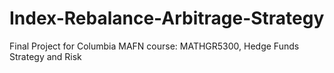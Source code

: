 # Index-Rebalance-Arbitrage-Strategy
Final Project for Columbia MAFN course: MATHGR5300, Hedge Funds Strategy and Risk
